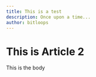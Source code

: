 ```yaml
---
title: This is a test
description: Once upon a time...
author: bitloops
---
```

# This is Article 2

This is the body
